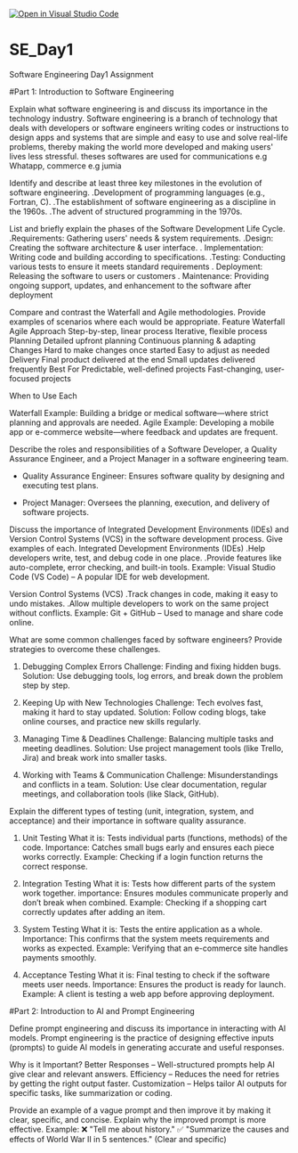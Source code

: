 [![Open in Visual Studio Code](https://classroom.github.com/assets/open-in-vscode-2e0aaae1b6195c2367325f4f02e2d04e9abb55f0b24a779b69b11b9e10269abc.svg)](https://classroom.github.com/online_ide?assignment_repo_id=18495252&assignment_repo_type=AssignmentRepo)
# SE_Day1
Software Engineering Day1 Assignment

#Part 1: Introduction to Software Engineering

Explain what software engineering is and discuss its importance in the technology industry.
Software engineering is a branch of technology that deals with developers or software engineers writing codes or instructions to design apps and systems that are simple and easy to use and solve real-life problems, thereby making the world more developed and making users' lives less stressful. theses softwares are used for communications e.g Whatapp, commerce e.g jumia 


Identify and describe at least three key milestones in the evolution of software engineering.
.Development of programming languages (e.g., Fortran, C).
.The establishment of software engineering as a discipline in the 1960s.
.The advent of structured programming in the 1970s. 


List and briefly explain the phases of the Software Development Life Cycle.
.Requirements: Gathering users' needs & system requirements.
.Design: Creating the software architecture & user interface.
. Implementation: Writing code and building according to specifications.
.Testing: Conducting various tests to ensure it meets standard requirements
. Deployment: Releasing the software to users or customers
. Maintenance: Providing ongoing support, updates, and enhancement to the software after deployment


Compare and contrast the Waterfall and Agile methodologies. Provide examples of scenarios where each would be appropriate.
Feature       	Waterfall 	                                Agile 
Approach	   Step-by-step, linear process	           Iterative, flexible process
Planning   	Detailed upfront planning	               Continuous planning & adapting
Changes    	Hard to make changes once started	         Easy to adjust as needed
Delivery	  Final product delivered at the end  	Small updates delivered frequently
Best For	   Predictable, well-defined projects   	Fast-changing, user-focused projects

When to Use Each

Waterfall Example: Building a bridge or medical software—where strict planning and approvals are needed.
Agile Example: Developing a mobile app or e-commerce website—where feedback and updates are frequent.

Describe the roles and responsibilities of a Software Developer, a Quality Assurance Engineer, and a Project Manager in a software engineering team.
 - Quality Assurance Engineer: Ensures software quality by designing and executing test plans.

 - Project Manager: Oversees the planning, execution, and delivery of software projects.
   
Discuss the importance of Integrated Development Environments (IDEs) and Version Control Systems (VCS) in the software development process. Give examples of each.
 Integrated Development Environments (IDEs)
.Help developers write, test, and debug code in one place.
.Provide features like auto-complete, error checking, and built-in tools.
Example: Visual Studio Code (VS Code) – A popular IDE for web development.


 Version Control Systems (VCS) 
.Track changes in code, making it easy to undo mistakes.
.Allow multiple developers to work on the same project without conflicts.
Example: Git + GitHub – Used to manage and share code online.

What are some common challenges faced by software engineers? Provide strategies to overcome these challenges.
 1. Debugging Complex Errors 
Challenge: Finding and fixing hidden bugs.
Solution: Use debugging tools, log errors, and break down the problem step by step.

2. Keeping Up with New Technologies 
Challenge: Tech evolves fast, making it hard to stay updated.
Solution: Follow coding blogs, take online courses, and practice new skills regularly.

 3. Managing Time & Deadlines 
Challenge: Balancing multiple tasks and meeting deadlines.
Solution: Use project management tools (like Trello, Jira) and break work into smaller tasks.

 4. Working with Teams & Communication 
Challenge: Misunderstandings and conflicts in a team.
Solution: Use clear documentation, regular meetings, and collaboration tools (like Slack, GitHub).


Explain the different types of testing (unit, integration, system, and acceptance) and their importance in software quality assurance.
1. Unit Testing 
What it is: Tests individual parts (functions, methods) of the code.
Importance: Catches small bugs early and ensures each piece works correctly.
Example: Checking if a login function returns the correct response.

2. Integration Testing 
What it is: Tests how different parts of the system work together.
importance: Ensures modules communicate properly and don’t break when combined.
Example: Checking if a shopping cart correctly updates after adding an item.

 3. System Testing
What it is: Tests the entire application as a whole.
Importance: This confirms that the system meets requirements and works as expected.
Example: Verifying that an e-commerce site handles payments smoothly.

 5. Acceptance Testing 
 What it is: Final testing to check if the software meets user needs.
 Importance: Ensures the product is ready for launch.
 Example: A client is testing a web app before approving deployment.

#Part 2: Introduction to AI and Prompt Engineering


Define prompt engineering and discuss its importance in interacting with AI models.
Prompt engineering is the practice of designing effective inputs (prompts) to guide AI models in generating accurate and useful responses.

Why is it Important?
 Better Responses – Well-structured prompts help AI give clear and relevant answers.
 Efficiency – Reduces the need for retries by getting the right output faster.
 Customization – Helps tailor AI outputs for specific tasks, like summarization or coding.



Provide an example of a vague prompt and then improve it by making it clear, specific, and concise. Explain why the improved prompt is more effective.
Example:
❌ "Tell me about history."
✅ "Summarize the causes and effects of World War II in 5 sentences." (Clear and specific)

